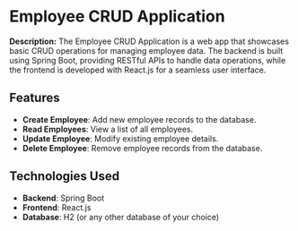 # Employee CRUD Application

**Description:**
The Employee CRUD Application is a web app that showcases basic CRUD operations for managing employee data. The backend is built using Spring Boot, providing RESTful APIs to handle data operations, while the frontend is developed with React.js for a seamless user interface.

## Features

- **Create Employee**: Add new employee records to the database.
- **Read Employees**: View a list of all employees.
- **Update Employee**: Modify existing employee details.
- **Delete Employee**: Remove employee records from the database.

## Technologies Used

- **Backend**: Spring Boot
- **Frontend**: React.js
- **Database**: H2 (or any other database of your choice)

